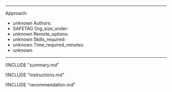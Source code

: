 
---
Approach:
- unknown
Authors:
- SAFETAG
Org_size_under:
- unknown
Remote_options:
- unknown
Skills_required:
- unknown
Time_required_minutes:
- unknown

---

!INCLUDE "summary.md"

!INCLUDE "instructions.md"

!INCLUDE "recommendation.md"